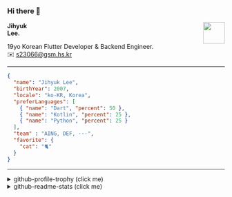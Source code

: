 ### Hi there 👋
<img src="https://github.githubassets.com/images/mona-loading-default.gif" width="50px" align="right">
</a>

**Jihyuk\
Lee.**

19yo Korean Flutter Developer & Backend Engineer.\
✉️ <s23066@gsm.hs.kr>

---

```json
{
  "name": "Jihyuk Lee",
  "birthYear": 2007,
  "locale": "ko-KR, Korea",
  "preferLanguages": [
    { "name": "Dart", "percent": 50 },
    { "name": "Kotlin", "percent": 25 },
    { "name": "Python", "percent": 25 }
  ],
  "team" : "AING, DEF, ···",
  "favorite": {
    "cat": "🐈"
  }
}
```
---
<details>
  <summary>github-profile-trophy (click me)</summary>
  
![](https://github-profile-trophy.vercel.app/?username=withJihyuk&row=1&column=8&theme=nord)
  
</details>
<details>
  <summary>github-readme-stats (click me)</summary>
  
<!--START_SECTION:waka-->
![Code Time](http://img.shields.io/badge/Code%20Time-854%20hrs%2057%20mins-blue)

![Lines of code](https://img.shields.io/badge/%EC%A0%80%EB%8A%94%20%EC%97%AC%ED%83%9C%EA%B9%8C%EC%A7%80%20-642.5%20thousand%20%EC%A4%84%EC%9D%98%20%EC%BD%94%EB%93%9C%EB%A5%BC%20%EC%9E%91%EC%84%B1%ED%96%88%EC%96%B4%EC%9A%94.-blue)

**저는 아침형 인간이에요. 🐤** 

```text
🌞 아침                     656 commits         █████░░░░░░░░░░░░░░░░░░░░   19.82 % 
🌆 낮　                     1144 commits        █████████░░░░░░░░░░░░░░░░   34.57 % 
🌃 저녁                     1199 commits        █████████░░░░░░░░░░░░░░░░   36.23 % 
🌙 밤　                     310 commits         ██░░░░░░░░░░░░░░░░░░░░░░░   09.37 % 
```


📊 **저는 이번주를 이렇게 시간을 보냈어요.** 

```text
🕑︎ Timezone: Asia/Seoul

💬 프로그래밍 언어들: 
Kotlin                   5 hrs 48 mins       ███████████████████████░░   90.93 % 
YAML                     22 mins             █░░░░░░░░░░░░░░░░░░░░░░░░   05.80 % 
Markdown                 6 mins              ░░░░░░░░░░░░░░░░░░░░░░░░░   01.75 % 
SQL                      2 mins              ░░░░░░░░░░░░░░░░░░░░░░░░░   00.59 % 
Python                   2 mins              ░░░░░░░░░░░░░░░░░░░░░░░░░   00.56 % 

🔥 에디터들: 
IntelliJ IDEA            6 hrs 13 mins       ████████████████████████░   97.41 % 
VS Code                  9 mins              █░░░░░░░░░░░░░░░░░░░░░░░░   02.59 % 

💻 운영 체제들: 
Mac                      6 hrs 23 mins       █████████████████████████   100.00 % 
```


 Last Updated on 07/05/2025 18:51:24 UTC
<!--END_SECTION:waka-->

</details>

</div>

